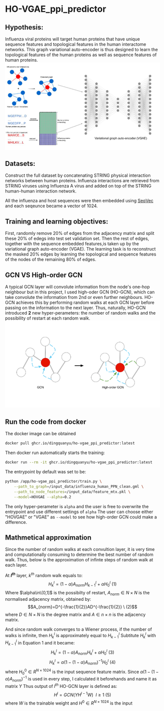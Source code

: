 # HO-VGAE_ppi_predictor

## Hypothesis: 
Influenza viral proteins will target human proteins that have unique sequence features and topological features in the human interactome networks. This graph variational auto-encoder is thus designed to learn the topological features of the human proteins as well as sequence features of human proteins.
![workflow](workflow_demo.jpg)

## Datasets:
Construct the full dataset by concatenating STRING physical interaction networks between human proteins.
Influenza interactions are retrieved from STRING viruses using Influenza A virus and added on top of the STRING human-human interaction network. 

All the influenza and host sequences were then embedded using [SeqVec](https://github.com/mheinzinger/SeqVec) and each seqeunce became a vector of 1024.

## Training and learning objectives:
First, randomly remove 20% of edges from the adjacency matrix and split these 20% of edegs into test set validation set. Then the rest of edges, together with the sequence embedded features,is 
taken up by the variational graph auto-encoder (VGAE). The learning task is to reconstruct the masked 20% edges by learning the topological and sequence features of the nodes of the remaining 80% of edges.

## GCN VS High-order GCN
A typical GCN layer will convolute information from the node's one-hop neighbour but in this project, I used high-oder GCN (HO-GCN), which can take convolute the information from 2nd or even further neighbours. 
HO-GCN achieves this by performing random walks at each GCN layer before passing on the information to the next layer. Thus, naturally, HO-GCN introduced **2** new hyper-perameters: the number of random walks and 
the possibility of restart at each random walk. 
![gcn](GCNvsHOGCN.png)

## Run the code from docker
The docker image can be obtained
```bash
docker pull ghcr.io/dingquanyu/ho-vgae_ppi_predictor:latest
```
Then docker run automatically starts the training:
```bash
docker run --rm -it ghcr.io/dingquanyu/ho-vgae_ppi_predictor:latest
```
The entrypoint by default was set to be:
```bash
python /app/ho-vgae_ppi_predictor/train.py \
    --path_to_graph=/input_data/influenza_human_PPN_clean.gml \
    --path_to_node_features=/input_data/feature_mtx.pkl \
    --model=HOVGAE --alpha=0.2
```
The only hyper-perameter is ```alpha``` and the user is free to overwrite the entrypoint and use different settings of ```alpha```
The user can choose either "HOVGAE" or "VGAE" as ```--model``` to see how high-order GCN could make a difference. 

## Mathmetical approximation 
Since the number of random walks at each convultion layer, it is very time and computationally consuming to determine the best number of random walk. Thus, below is the 
approximation of infinte steps of random walk at each layer.

At **$l^{th}$** layer, $k^{th}$ random walk equals to: 
$$H_k^l=(1-\alpha)A_{norm}H_{k-1}^l + \alpha H_0^l \ (1)$$
Where $\alpha\in\(0,1]$ is the possibilty of restart, $A_{norm}\in N\times N$ is the normalised adjacency matrix, obtained by:
$$A_{norm}=D^{-\frac{1}{2}}AD^{-\frac{1}{2}} \ (2)$$ where $D\in N\times N$ is the degree matrix and $A\in n\times n$ is the adjacency matrix.

And since random walk converges to a Wiener process, if the number of walks is infinite, then $H_k^l$ is approximately equal to $H_{k-1}^l$ Subtitute 
$H_k^l$ with $H_{k-1}^l$ in Equation 1 and it became:
$$H_k^l=(1-\alpha)A_{norm}H_{k}^l + \alpha H_0^l \ (3)$$
$$H_k^l=\alpha(1-(1-\alpha)A_{norm})^{-1}H_0^l \ (4)$$
where $H_0^0 \in R^{N \times 1024}$ is the input sequence feature matrix.
Since $\alpha(1-(1-\alpha)A_{norm})^{-1}$ is used in every step, I calculated it beforehands and name it as matrix $Y$
Thus output of $l^{th}$ HO-GCN layer is defined as:
$$H^l = GCN(YH^{l-1}W) \ \ l\ge1 \ (5)$$ where $W$ is the trainable weight and $H^0\in R^{N \times 1024}$ is the input 
